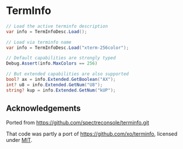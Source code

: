 # TermInfo

```csharp
// Load the active terminfo description
var info = TermInfoDesc.Load();

// Load via terminfo name
var info = TermInfoDesc.Load("xterm-256color");

// Default capabilities are strongly typed
Debug.Assert(info.MaxColors == 256)

// But extended capabilities are also supported
bool? ax = info.Extended.GetBoolean("AX");
int? u8 = info.Extended.GetNum("U8");
string? kup = info.Extended.GetNum("kUP");
```

## Acknowledgements

Ported from https://github.com/spectreconsole/terminfo.git

That code was partly a port of https://github.com/xo/terminfo,
licensed under [MIT](https://github.com/xo/terminfo/blob/ca9a967f877831dd8742c136f5c19f82d03673f4/LICENSE).
